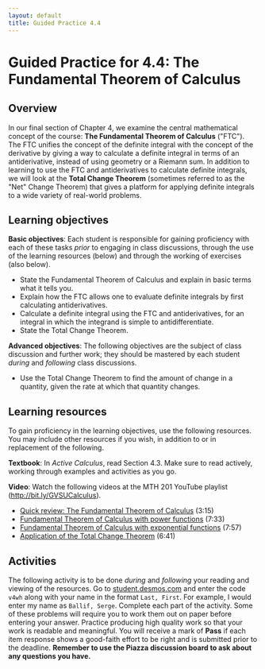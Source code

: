 ```yaml
---
layout: default
title: Guided Practice 4.4
---
```


# Guided Practice for 4.4: The Fundamental Theorem of Calculus

## Overview

In our final section of Chapter 4, we examine the central mathematical concept of the course: **The Fundamental Theorem of Calculus** ("FTC"). The FTC unifies the concept of the definite integral with the concept of the derivative by giving a way to calculate a definite integral in terms of an antiderivative, instead of using geometry or a Riemann sum. In addition to learning to use the FTC and antiderivatives to calculate definite integrals, we will look at the **Total Change Theorem** (sometimes referred to as the "Net" Change Theorem) that gives a platform for applying definite integrals to a wide variety of real-world problems. 


## Learning objectives

__Basic objectives__: Each student is responsible for gaining proficiency with each of these tasks _prior_ to engaging in class discussions, through the use of the learning resources (below) and through the working of exercises (also below). 

- State the Fundamental Theorem of Calculus and explain in basic terms what it tells you. 
- Explain how the FTC allows one to evaluate definite integrals by first calculating antiderivatives. 
- Calculate a definite integral using the FTC and antiderivatives, for an integral in which the integrand is simple to antidifferentiate. 
- State the Total Change Theorem.  

__Advanced objectives__: The following objectives are the subject of class discussion and further work; they should be mastered by each student _during_ and _following_ class discussions. 

- Use the Total Change Theorem to find the amount of change in a quantity, given the rate at which that quantity changes. 


## Learning resources 

To gain proficiency in the learning objectives, use the following resources. You may include other resources if you wish, in addition to or in replacement of the following. 

__Textbook__: In _Active Calculus_, read Section 4.3. Make sure to read actively, working through examples and activities as you go. 

__Video__: Watch the following videos at the MTH 201 YouTube playlist (http://bit.ly/GVSUCalculus). 

- [Quick review: The Fundamental Theorem of Calculus](http://www.youtube.com/watch?v=bwjUioJyWe8&list=PL9bIjQJDwfGuXQHuS5Jkmum_CFILoCZX-&index=88) (3:15)
- [Fundamental Theorem of Calculus with power functions](http://www.youtube.com/watch?v=1uxPq8Gtm18&list=PL9bIjQJDwfGuXQHuS5Jkmum_CFILoCZX-&index=89) (7:33)
- [Fundamental Theorem of Calculus with exponential functions](http://www.youtube.com/watch?v=SafcRvQKe4g&list=PL9bIjQJDwfGuXQHuS5Jkmum_CFILoCZX-&index=90) (7:57)
- [Application of the Total Change Theorem](http://www.youtube.com/watch?v=Q8ZKTA4w9q0&list=PL9bIjQJDwfGuXQHuS5Jkmum_CFILoCZX-&index=91) (6:41)


## Activities

The following activity is to be done _during_ and _following_ your reading and viewing of the resources. Go to [student.desmos.com](https://student.desmos.com/?prepopulateCode=v4wh) and enter the code `v4wh` along with your name in the format `Last, First`. For example, I would enter my name as `Ballif, Serge`. Complete each part of the activity. Some of these problems will require you to work them out on paper before entering your answer. Practice producing high quality work so that your work is readable and meaningful. You will receive a mark of __Pass__ if each item response shows a good-faith effort to be right and is submitted prior to the deadline. __Remember to use the Piazza discussion board to ask about any questions you have.__
